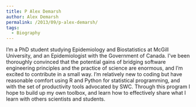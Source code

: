 ```yaml
---
title: P Alex Demarsh
author: Alex Demarsh
permalink: /2013/09/p-alex-demarsh/
tags:
  - Biography
---
```

I&#8217;m a PhD student studying Epidemiology and Biostatistics at McGill University, and an Epidemiologist with the Government of Canada. I&#8217;ve been thoroughly convinced that the potential gains of bridging software engineering principles and the practice of science are enormous, and I&#8217;m excited to contribute in a small way. I&#8217;m relatively new to coding but have reasonable comfort using R and Python for statistical programming, and with the set of productivity tools advocated by SWC. Through this program I hope to build up my own toolbox, and learn how to effectively share what I learn with others scientists and students.
